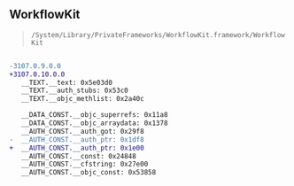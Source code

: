 ## WorkflowKit

> `/System/Library/PrivateFrameworks/WorkflowKit.framework/WorkflowKit`

```diff

-3107.0.9.0.0
+3107.0.10.0.0
   __TEXT.__text: 0x5e03d0
   __TEXT.__auth_stubs: 0x53c0
   __TEXT.__objc_methlist: 0x2a40c

   __DATA_CONST.__objc_superrefs: 0x11a8
   __DATA_CONST.__objc_arraydata: 0x1378
   __AUTH_CONST.__auth_got: 0x29f8
-  __AUTH_CONST.__auth_ptr: 0x1df8
+  __AUTH_CONST.__auth_ptr: 0x1e00
   __AUTH_CONST.__const: 0x24848
   __AUTH_CONST.__cfstring: 0x27e00
   __AUTH_CONST.__objc_const: 0x53858

```

